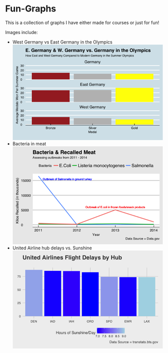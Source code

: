 # Fun-Graphs
This is a collection of graphs I have either made for courses or just for fun!

Images include:
- West Germany vs East Germany in the Olympics
![alt text](https://github.com/jamesgwen/Fun-Graphs/blob/main/Germany_Olympics.png?raw=true)
- Bacteria in meat
![alt text](https://github.com/jamesgwen/Fun-Graphs/blob/main/Bacteria_Meat.png?raw=true)
- United Airline hub delays vs. Sunshine
![alt text](https://github.com/jamesgwen/Fun-Graphs/blob/main/Hub_Delays_Sunshine.png?raw=true)
